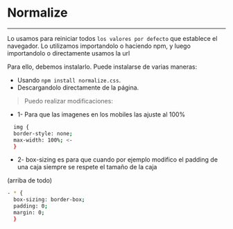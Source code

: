 # Normalize

<hr size="2px" color="black" />

Lo usamos para reiniciar todos `los valores por defecto` que establece el navegador.
Lo utilizamos importandolo o haciendo npm, y luego importandolo o directamente usamos la url

Para ello, debemos instalarlo. Puede instalarse de varias maneras:

- Usando `npm install normalize.css`.
- Descargandolo directamente de la página.

> Puedo realizar modificaciones:

- 1- Para que las imagenes en los mobiles las ajuste al 100%

```bash
  img {
  border-style: none;
  max-width: 100%; <-
  }
```

- 2- box-sizing es para que cuando por ejemplo modifico el padding de una caja siempre se respete
  el tamaño de la caja

(arriba de todo)

```bash
- * {
  box-sizing: border-box;
  padding: 0;
  margin: 0;
  }
```
